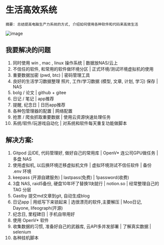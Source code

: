 # 生活高效系统

```
摘要: 总结提高电脑生产力系统的方式, 介绍如何使用各种软件和代码来高效生活
```

![image](https://user-images.githubusercontent.com/36758842/176628299-66740daf-6031-4b14-8864-4e513bcb7a6e.png)


##  我要解决的问题
1. 同时使用 win , mac , linux 操作系统 | 数据放NAS/云上
2. 不信任的软件, 和常用的软件做环境分区 | 正式环境/测试环境虚拟机的使用
3. 重要数据加密 (pwd, btc) | 密码管理工具
4. 良好的生活学习数据整理 照片, 工作/学习数据 (模型, 文章, 计划, 学习) 保存 | NAS
5. bolg / 论文 | github + gitee 
6. 日记 / 笔记 | app推荐
7. 提醒, 纪念日 | 日历app推荐
8. 各种包管理器的配置 | 网络配置
9. 抢票 / 爬虫抓取重要数据 | 使用云资源快速处理任务
10. 系统/软件/玩游戏自动化 | 对系统和软件每天重复功能做脚本

## 解决方案:
1. Gitpod 云IDE, 代码管理好, 做好自己的常用库 | OpenV* 连公司GPU做任务 | 多盘 NAS
2. 使用虚拟机, 以后换环境迁移虚拟机文件 | 虚拟环境测试不信任软件 | 备份 .env 环境
3. keepass (开源自建服务)  | lastpass(免费) | 1password(收费)
4. 3盘 NAS, raid5备份, 硬盘10年坏了替换1块就行  |  notion.so  | 经常整理自己的TAG 分层
5. Gastby 提交md文章到git, 自动生成blog
6. 日记app | 用纸写下来锁起来 | 选很漂亮的软件,主要解压 | Moo日记, Dayone, lifeograph(开源)
7. 纪念日, 里程碑日 | 手机自带用好
8. 使用 OpenV* 软件
9. 收集数据的习惯, 准备好自己的武器库, 云API多并发部署 | 了解真实数据 | selenium
10. 各种挂机脚本
